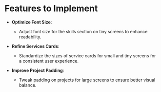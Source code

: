 # Features to Implement

- **Optimize Font Size**:
  - Adjust font size for the skills section on tiny screens to enhance readability.
  
- **Refine Services Cards**:
  - Standardize the sizes of service cards for small and tiny screens for a consistent user experience.

- **Improve Project Padding**:
  - Tweak padding on projects for large screens to ensure better visual balance.

